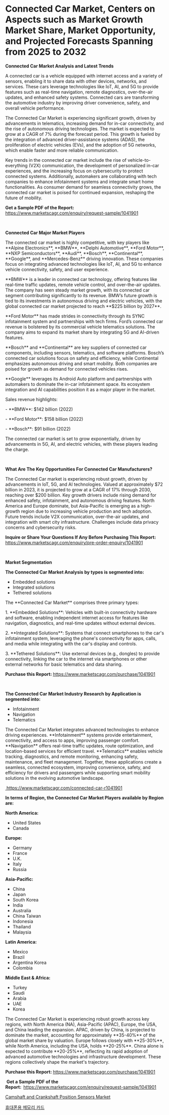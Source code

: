 <p><h1>Connected Car Market, Centers on Aspects such as Market Growth Market Share, Market Opportunity, and Projected Forecasts Spanning from 2025 to 2032</h1></p><p><strong>Connected Car Market Analysis and Latest Trends</strong></p>
<p><p>A connected car is a vehicle equipped with internet access and a variety of sensors, enabling it to share data with other devices, networks, and services. These cars leverage technologies like IoT, AI, and 5G to provide features such as real-time navigation, remote diagnostics, over-the-air updates, and enhanced safety systems. Connected cars are transforming the automotive industry by improving driver convenience, safety, and overall vehicle performance.</p><p>The Connected Car Market is experiencing significant growth, driven by advancements in telematics, increasing demand for in-car connectivity, and the rise of autonomous driving technologies. The market is expected to grow at a CAGR of 7% during the forecast period. This growth is fueled by the integration of advanced driver-assistance systems (ADAS), the proliferation of electric vehicles (EVs), and the adoption of 5G networks, which enable faster and more reliable communication.</p><p>Key trends in the connected car market include the rise of vehicle-to-everything (V2X) communication, the development of personalized in-car experiences, and the increasing focus on cybersecurity to protect connected systems. Additionally, automakers are collaborating with tech companies to enhance infotainment systems and integrate smart home functionalities. As consumer demand for seamless connectivity grows, the connected car market is poised for continued expansion, reshaping the future of mobility.</p></p>
<p><strong>Get a Sample PDF of the Report:&nbsp;</strong> <a href="https://www.marketscagr.com/enquiry/request-sample/1041901?utm_campaign=1909&utm_medium=2&utm_source=Github&utm_content=ia&utm_term=23012025&utm_id=connected-car">https://www.marketscagr.com/enquiry/request-sample/1041901</a></p>
<p>&nbsp;</p>
<p><strong>Connected Car Major Market Players</strong></p>
<p><p>The connected car market is highly competitive, with key players like **Alpine Electronics**, **BMW**, **Delphi Automotive**, **Ford Motor**, **NXP Semiconductors**, **Audi**, **Bosch**, **Continental**, **Google**, and **Mercedes-Benz** driving innovation. These companies focus on integrating advanced technologies like IoT, AI, and 5G to enhance vehicle connectivity, safety, and user experience.</p><p>**BMW** is a leader in connected car technology, offering features like real-time traffic updates, remote vehicle control, and over-the-air updates. The company has seen steady market growth, with its connected car segment contributing significantly to its revenue. BMW’s future growth is tied to its investments in autonomous driving and electric vehicles, with the global connected car market projected to reach **$225 billion by 2027**.</p><p>**Ford Motor** has made strides in connectivity through its SYNC infotainment system and partnerships with tech firms. Ford’s connected car revenue is bolstered by its commercial vehicle telematics solutions. The company aims to expand its market share by integrating 5G and AI-driven features.</p><p>**Bosch** and **Continental** are key suppliers of connected car components, including sensors, telematics, and software platforms. Bosch’s connected car solutions focus on safety and efficiency, while Continental emphasizes autonomous driving and smart mobility. Both companies are poised for growth as demand for connected vehicles rises.</p><p>**Google** leverages its Android Auto platform and partnerships with automakers to dominate the in-car infotainment space. Its ecosystem integration and AI capabilities position it as a major player in the market.</p><p>Sales revenue highlights:  </p><p>- **BMW**: $142 billion (2022)  </p><p>- **Ford Motor**: $158 billion (2022)  </p><p>- **Bosch**: $91 billion (2022)  </p><p>The connected car market is set to grow exponentially, driven by advancements in 5G, AI, and electric vehicles, with these players leading the charge.</p></p>
<p>&nbsp;</p>
<p><strong>What Are The Key Opportunities For Connected Car Manufacturers?</strong></p>
<p><p>The Connected Car market is experiencing robust growth, driven by advancements in IoT, 5G, and AI technologies. Valued at approximately $72 billion in 2023, it is projected to grow at a CAGR of 17% through 2030, reaching over $200 billion. Key growth drivers include rising demand for enhanced safety, infotainment, and autonomous driving features. North America and Europe dominate, but Asia-Pacific is emerging as a high-growth region due to increasing vehicle production and tech adoption. Future trends include V2X communication, over-the-air updates, and integration with smart city infrastructure. Challenges include data privacy concerns and cybersecurity risks.</p></p>
<p><strong>Inquire or Share Your Questions If Any Before Purchasing This Report:</strong> <a href="https://www.marketscagr.com/enquiry/pre-order-enquiry/1041901?utm_campaign=1909&utm_medium=2&utm_source=Github&utm_content=ia&utm_term=23012025&utm_id=connected-car">https://www.marketscagr.com/enquiry/pre-order-enquiry/1041901</a></p>
<p>&nbsp;</p>
<p><strong>Market Segmentation</strong></p>
<p><strong>The Connected Car Market Analysis by types is segmented into:</strong></p>
<p><ul><li>Embedded solutions</li><li>Integrated solutions</li><li>Tethered solutions</li></ul></p>
<p><p>The **Connected Car Market** comprises three primary types:  </p><p>1. **Embedded Solutions**: Vehicles with built-in connectivity hardware and software, enabling independent internet access for features like navigation, diagnostics, and real-time updates without external devices.  </p><p>2. **Integrated Solutions**: Systems that connect smartphones to the car's infotainment system, leveraging the phone's connectivity for apps, calls, and media while integrating with the car's display and controls.  </p><p>3. **Tethered Solutions**: Use external devices (e.g., dongles) to provide connectivity, linking the car to the internet via smartphones or other external networks for basic telematics and data sharing.</p></p>
<p><strong>Purchase this Report:&nbsp;</strong><a href="https://www.marketscagr.com/purchase/1041901?utm_campaign=1909&utm_medium=2&utm_source=Github&utm_content=ia&utm_term=23012025&utm_id=connected-car">https://www.marketscagr.com/purchase/1041901</a></p>
<p>&nbsp;</p>
<p><strong>The Connected Car Market Industry Research by Application is segmented into:</strong></p>
<p><ul><li>Infotainment</li><li>Navigation</li><li>Telematics</li></ul></p>
<p><p>The Connected Car Market integrates advanced technologies to enhance driving experiences. **Infotainment** systems provide entertainment, connectivity, and access to apps, improving passenger comfort. **Navigation** offers real-time traffic updates, route optimization, and location-based services for efficient travel. **Telematics** enables vehicle tracking, diagnostics, and remote monitoring, enhancing safety, maintenance, and fleet management. Together, these applications create a seamless, connected ecosystem, improving convenience, safety, and efficiency for drivers and passengers while supporting smart mobility solutions in the evolving automotive landscape.</p></p>
<p><a href="https://www.marketscagr.com/connected-car-r1041901?utm_campaign=1909&utm_medium=2&utm_source=Github&utm_content=ia&utm_term=23012025&utm_id=connected-car">&nbsp;https://www.marketscagr.com/connected-car-r1041901</a></p>
<p><strong>In terms of Region, the Connected Car Market Players available by Region are:</strong></p>
<p>
    <p> <strong> North America: </strong>
        <ul>
            <li>United States</li>
            <li>Canada</li>
        </ul>
        </p> 
    <p> <strong> Europe: </strong>
        <ul>
            <li>Germany</li>
            <li>France</li>
            <li>U.K.</li>
            <li>Italy</li>
            <li>Russia</li>
        </ul>
        </p> 
    <p> <strong> Asia-Pacific: </strong>
        <ul>
            <li>China</li>
            <li>Japan</li>
            <li>South Korea</li>
            <li>India</li>
            <li>Australia</li>
            <li>China Taiwan</li>
            <li>Indonesia</li>
            <li>Thailand</li>
            <li>Malaysia</li>
        </ul>
        </p> 
    <p> <strong> Latin America: </strong>
        <ul>
            <li>Mexico</li>
            <li>Brazil</li>
            <li>Argentina Korea</li>
            <li>Colombia</li>
        </ul>
        </p> 
    <p> <strong> Middle East & Africa: </strong>
        <ul>
            <li>Turkey</li>
            <li>Saudi</li>
            <li>Arabia</li>
            <li>UAE</li>
            <li>Korea</li>
        </ul>
    </p>
    </p>
<p><p>The Connected Car Market is experiencing robust growth across key regions, with North America (NA), Asia-Pacific (APAC), Europe, the USA, and China leading the expansion. APAC, driven by China, is projected to dominate the market, accounting for approximately **35-40%** of the global market share by valuation. Europe follows closely with **25-30%**, while North America, including the USA, holds **20-25%**. China alone is expected to contribute **20-25%**, reflecting its rapid adoption of advanced automotive technologies and infrastructure development. These regions collectively shape the market's trajectory.</p></p>
<p><strong>Purchase this Report: </strong><a href="https://www.marketscagr.com/purchase/1041901?utm_campaign=1909&utm_medium=2&utm_source=Github&utm_content=ia&utm_term=23012025&utm_id=connected-car">https://www.marketscagr.com/purchase/1041901</a></p>
<p>&nbsp;<strong>Get a Sample PDF of the Report:&nbsp;&nbsp;</strong><a href="https://www.marketscagr.com/enquiry/request-sample/1041901?utm_campaign=1909&utm_medium=2&utm_source=Github&utm_content=ia&utm_term=23012025&utm_id=connected-car">https://www.marketscagr.com/enquiry/request-sample/1041901</a></p>
<p><strong></strong></p>
<p><p><a href="https://github.com/vimar16th/Market-Research-Report-List-7/blob/main/camshaft-and-crankshaft-position-sensors-market.md?utm_campaign=1909&utm_medium=2&utm_source=Github&utm_content=ia&utm_term=23012025&utm_id=connected-car">Camshaft and Crankshaft Position Sensors Market</a></p><p><a href="https://github.com/laholand/Market-Research-Report-List-6/blob/main/582086733303.md?utm_campaign=1909&utm_medium=2&utm_source=Github&utm_content=ia&utm_term=23012025&utm_id=connected-car">휴대폰용 메모리 카드</a></p></p>
